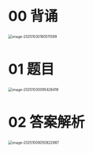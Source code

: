 # 00 背诵

<img src="https://cvp.oss-cn-shanghai.aliyuncs.com/202510301805693.png" alt="image-20251030180511599" style="zoom:50%;" />



# 01 题目

<img src="https://cvp.oss-cn-shanghai.aliyuncs.com/202510300954550.png" alt="image-20251030095426418" style="zoom:50%;" />



# 02 答案解析

<img src="https://cvp.oss-cn-shanghai.aliyuncs.com/202510080508168.png" alt="image-20251008050822987" style="zoom:50%;" />
